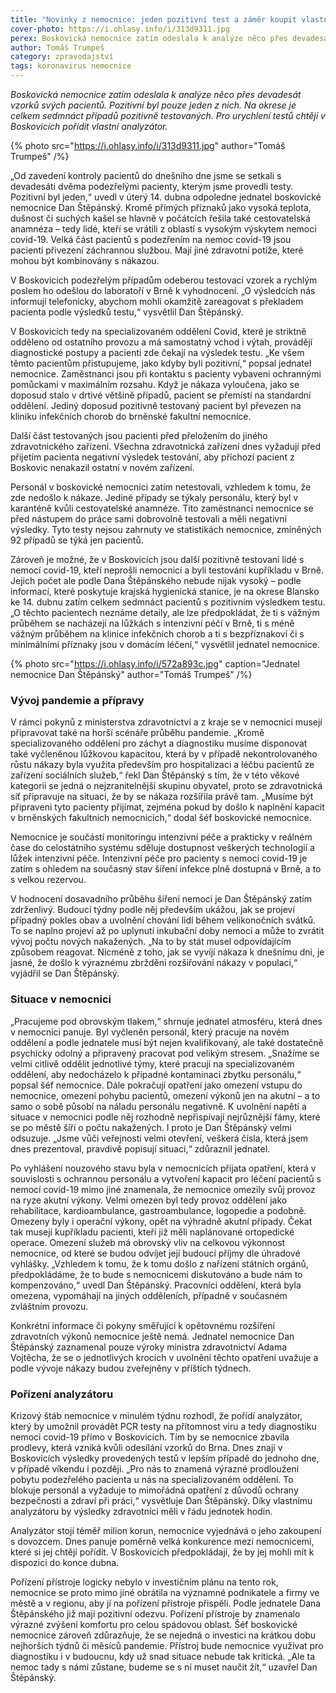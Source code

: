 ```yaml
---
title: "Novinky z nemocnice: jeden pozitivní test a záměr koupit vlastní analyzátor"
cover-photo: https://i.ohlasy.info/i/313d9311.jpg
perex: Boskovická nemocnice zatím odeslala k analýze něco přes devadesát vzorků svých pacientů. Pozitivní byl pouze jeden z nich.
author: Tomáš Trumpeš
category: zpravodajství
tags: koronavirus nemocnice
---
```


*Boskovická nemocnice zatím odeslala k analýze něco přes devadesát vzorků svých pacientů. Pozitivní byl pouze jeden z nich. Na okrese je celkem sedmnáct případů pozitivně testovaných. Pro urychlení testů chtějí v Boskovicích pořídit vlastní analyzátor.*

{% photo src="https://i.ohlasy.info/i/313d9311.jpg" author="Tomáš Trumpeš" /%}

„Od zavedení kontroly pacientů do dnešního dne jsme se setkali s devadesáti dvěma podezřelými pacienty, kterým jsme provedli testy. Pozitivní byl jeden,“ uvedl v úterý 14. dubna odpoledne jednatel boskovické nemocnice Dan Štěpánský. Kromě přímých příznaků jako vysoká teplota, dušnost či suchých kašel se hlavně v počátcích řešila také cestovatelská anamnéza – tedy lidé, kteří se vrátili z oblastí s vysokým výskytem nemoci covid-19. Velká část pacientů s podezřením na nemoc covid-19 jsou pacienti přivezení záchrannou službou. Mají jiné zdravotní potíže, které mohou být kombinovány s nákazou.

V Boskovicích podezřelým případům odeberou testovací vzorek a rychlým poslem ho odešlou do laboratoří v Brně k vyhodnocení. „O výsledcích nás informují telefonicky, abychom mohli okamžitě zareagovat s překladem pacienta podle výsledků testu,“ vysvětlil Dan Štěpánský.

V Boskovicích tedy na specializovaném oddělení Covid, které je striktně odděleno od ostatního provozu a má samostatný vchod i výtah, provádějí diagnostické postupy a pacienti zde čekají na výsledek testu. „Ke všem těmto pacientům přistupujeme, jako kdyby byli pozitivní,“ popsal jednatel nemocnice. Zaměstnanci jsou při kontaktu s pacienty vybaveni ochrannými pomůckami v maximálním rozsahu. Když je nákaza vyloučena, jako se doposud stalo v drtivé většině případů, pacient se přemístí na standardní oddělení. Jediný doposud pozitivně testovaný pacient byl převezen na kliniku infekčních chorob do brněnské fakultní nemocnice.

Další část testovaných jsou pacienti před přeložením do jiného zdravotnického zařízení. Všechna zdravotnická zařízení dnes vyžadují před přijetím pacienta negativní výsledek testování, aby příchozí pacient z Boskovic nenakazil ostatní v novém zařízení.

Personál v boskovické nemocnici zatím netestovali, vzhledem k tomu, že zde nedošlo k nákaze. Jediné případy se týkaly personálu, který byl v karanténě kvůli cestovatelské anamnéze. Tito zaměstnanci nemocnice se před nástupem do práce sami dobrovolně testovali a měli negativní výsledky. Tyto testy nejsou zahrnuty ve statistikách nemocnice, zmíněných 92 případů se týká jen pacientů.

Zároveň je možné, že v Boskovicích jsou další pozitivně testovaní lidé s nemocí covid-19, kteří neprošli nemocnicí a byli testováni kupříkladu v Brně. Jejich počet ale podle Dana Štěpánského nebude nijak vysoký – podle informací, které poskytuje krajská hygienická stanice, je na okrese Blansko ke 14. dubnu zatím celkem sedmnáct pacientů s pozitivním výsledkem testu. „O těchto pacientech neznáme detaily, ale lze předpokládat, že ti s vážným průběhem se nacházejí na lůžkách s intenzivní péčí v Brně, ti s méně vážným průběhem na klinice infekčních chorob a ti s bezpříznakoví či s minimálními příznaky jsou v domácím léčení,“ vysvětlil jednatel nemocnice.

{% photo src="https://i.ohlasy.info/i/572a893c.jpg" caption="Jednatel nemocnice Dan Štěpánský" author="Tomáš Trumpeš" /%}

### Vývoj pandemie a přípravy

V rámci pokynů z ministerstva zdravotnictví a z kraje se v nemocnici musejí připravovat také na horší scénáře průběhu pandemie. „Kromě specializovaného oddělení pro záchyt a diagnostiku musíme disponovat také vyčleněnou lůžkovou kapacitou, která by v případě nekontrolovaného růstu nákazy byla využita především pro hospitalizaci a léčbu pacientů ze zařízení sociálních služeb,“ řekl Dan Štěpánský s tím, že v této věkové kategorii se jedná o nejzranitelnější skupinu obyvatel, proto se zdravotnická síť připravuje na situaci, že by se nákaza rozšířila právě tam. „Musíme být připraveni tyto pacienty přijímat, zejména pokud by došlo k naplnění kapacit v brněnských fakultních nemocnicích,“ dodal šéf boskovické nemocnice.

Nemocnice je součástí monitoringu intenzivní péče a prakticky v reálném čase do celostátního systému sděluje dostupnost veškerých technologií a lůžek intenzivní péče. Intenzivní péče pro pacienty s nemocí covid-19 je zatím s ohledem na současný stav šíření infekce plně dostupná v Brně, a to s velkou rezervou.

V hodnocení dosavadního průběhu šíření nemoci je Dan Štěpánský zatím zdrženlivý. Budoucí týdny podle něj především ukážou, jak se projeví případný pokles obav a uvolnění chování lidí během velikonočních svátků. To se naplno projeví až po uplynutí inkubační doby nemoci a může to zvrátit vývoj počtu nových nakažených. „Na to by stát musel odpovídajícím způsobem reagovat. Nicméně z toho, jak se vyvíjí nákaza k dnešnímu dni, je jasné, že došlo k výraznému zbrždění rozšiřování nákazy v populaci,“ vyjádřil se Dan Štěpánský.

### Situace v nemocnici

„Pracujeme pod obrovským tlakem,“ shrnuje jednatel atmosféru, která dnes v nemocnici panuje. Byl vyčleněn personál, který pracuje na novém oddělení a podle jednatele musí být nejen kvalifikovaný, ale také dostatečně psychicky odolný a připravený pracovat pod velikým stresem. „Snažíme se velmi citlivě oddělit jednotlivé týmy, které pracují na specializovaném oddělení, aby nedocházelo k případné kontaminaci zbytku personálu,“ popsal šéf nemocnice. Dále pokračují opatření jako omezení vstupu do nemocnice, omezení pohybu pacientů, omezení výkonů jen na akutní – a to samo o sobě působí na náladu personálu negativně. K uvolnění napětí a situace v nemocnici podle něj rozhodně nepřispívají nejrůznější fámy, které se po městě šíří o počtu nakažených. I proto je Dan Štěpánský velmi odsuzuje. „Jsme vůči veřejnosti velmi otevření, veškerá čísla, která jsem dnes prezentoval, pravdivě popisují situaci,“ zdůraznil jednatel.

Po vyhlášení nouzového stavu byla v nemocnicích přijata opatření, která v souvislosti s ochrannou personálu a vytvoření kapacit pro léčení pacientů s nemocí covid-19 mimo jiné znamenala, že nemocnice omezily svůj provoz na ryze akutní výkony. Velmi omezen byl tedy provoz oddělení jako rehabilitace, kardioambulance, gastroambulance, logopedie a podobně. Omezeny byly i operační výkony, opět na výhradně akutní případy. Čekat tak musejí kupříkladu pacienti, kteří již měli naplánované ortopedické operace. Omezení služeb má obrovský vliv na celkovou výkonnost nemocnice, od které se budou odvíjet její budoucí příjmy dle úhradové vyhlášky. „Vzhledem k tomu, že k tomu došlo z nařízení státních orgánů, předpokládáme, že to bude s nemocnicemi diskutováno a bude nám to kompenzováno,“ uvedl Dan Štěpánský. Pracovníci oddělení, která byla omezena, vypomáhají na jiných odděleních, případně v současném zvláštním provozu. 

Konkrétní informace či pokyny směřující k opětovnému rozšíření zdravotních výkonů nemocnice ještě nemá. Jednatel nemocnice Dan Štěpánský zaznamenal pouze výroky ministra zdravotnictví Adama Vojtěcha, že se o jednotlivých krocích v uvolnění těchto opatření uvažuje a podle vývoje nákazy budou zveřejněny v příštích týdnech.

### Pořízení analyzátoru

Krizový štáb nemocnice v minulém týdnu rozhodl, že pořídí analyzátor, který by umožnil provádět PCR testy na přítomnost viru a tedy diagnostiku nemoci covid-19 přímo v Boskovicích. Tím by se nemocnice zbavila prodlevy, která vzniká kvůli odesílání vzorků do Brna. Dnes znají v Boskovicích výsledky provedených testů v lepším případě do jednoho dne, v případě víkendu i později. „Pro nás to znamená výrazné prodloužení pobytu podezřelého pacienta u nás na specializovaném oddělení. To blokuje personál a vyžaduje to mimořádná opatření z důvodů ochrany bezpečnosti a zdraví při práci,“ vysvětluje Dan Štěpánský. Díky vlastnímu analyzátoru by výsledky zdravotníci měli v řádu jednotek hodin.

Analyzátor stojí téměř milion korun, nemocnice vyjednává o jeho zakoupení s dovozcem. Dnes panuje poměrně velká konkurence mezi nemocnicemi, které si jej chtějí pořídit. V Boskovicích předpokládají, že by jej mohli mít k dispozici do konce dubna. 

Pořízení přístroje logicky nebylo v investičním plánu na tento rok, nemocnice se proto mimo jiné obrátila na významné podnikatele a firmy ve městě a v regionu, aby jí na pořízení přístroje přispěli. Podle jednatele Dana Štěpánského již mají pozitivní odezvu. Pořízení přístroje by znamenalo výrazné zvýšení komfortu pro celou spádovou oblast. Šéf boskovické nemocnice zároveň zdůrazňuje, že se nejedná o investici na krátkou dobu nejhorších týdnů či měsíců pandemie. Přístroj bude nemocnice využívat pro diagnostiku i v budoucnu, kdy už snad situace nebude tak kritická. „Ale ta nemoc tady s námi zůstane, budeme se s ní muset naučit žít,“ uzavřel Dan Štěpánský.
